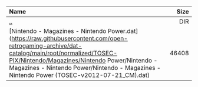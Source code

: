 |Name|Size|
|:---|---:|
|[..](../index.html)|DIR|
|[Nintendo - Magazines - Nintendo Power.dat](https://raw.githubusercontent.com/open-retrogaming-archive/dat-catalog/main/root/normalized/TOSEC-PIX/Nintendo/Magazines/Nintendo Power/Nintendo - Magazines - Nintendo Power/Nintendo - Magazines - Nintendo Power (TOSEC-v2012-07-21_CM).dat)|46408|
